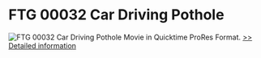 # FTG 00032 Car Driving Pothole
![FTG 00032 Car Driving Pothole](https://mycommerce.akamaized.net/api/pimages/P300617873/BIG/300617873.JPG)
Movie in Quicktime ProRes Format.
[>> Detailed information](https://secure.shareit.com/shareit/product.html?productid=300617873&affiliateid=200057808)